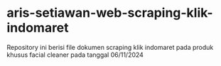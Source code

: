 # aris-setiawan-web-scraping-klik-indomaret
Repository ini berisi file dokumen scraping klik indomaret pada produk khusus facial cleaner pada tanggal 06/11/2024
